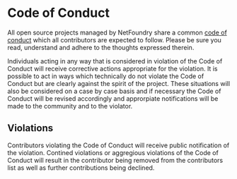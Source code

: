 # Code of Conduct

All open source projects managed by NetFoundry share a common [code of
conduct](https://netfoundry.github.io/policies/CODE_OF_CONDUCT.html) which all contributors are expected to follow.
Please be sure you read, understand and adhere to the thoughts expressed therein.

Individuals acting in any way that is considered in violation of the Code of Conduct will receive corrective actions
appropriate for the violation. It is possible to act in ways which technically do not violate the Code of Conduct but
are clearly against the spirit of the project. These situations will also be considered on a case by case basis and if
necessary the Code of Conduct will be revised accordingly and approrpiate notifications will be made to the community
and to the violator.

## Violations

Contributors violating the Code of Conduct will receive public notification of the violation. Contined violations or
aggregious violations of the Code of Conduct will result in the contributor being removed from the contributors list as
well as further contributions being declined.
